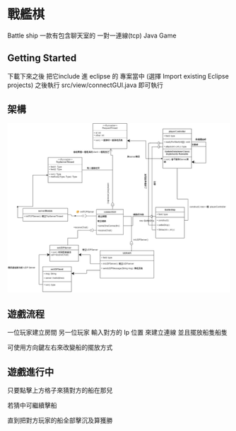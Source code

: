 # 戰艦棋
Battle ship 一款有包含聊天室的 一對一連線(tcp) Java Game
## Getting Started

下載下來之後 把它include 進 eclipse 的 專案當中 (選擇 Import existing Eclipse projects)
之後執行  src/view/connectGUI.java 即可執行

## 架構

![alt tag](https://raw.githubusercontent.com/bear1110/Java-SocketProgram/master/UML.png)

## 遊戲流程

一位玩家建立房間
另一位玩家 輸入對方的 Ip 位置 來建立連線
並且擺放船隻船隻

可使用方向鍵左右來改變船的擺放方式


## 遊戲進行中

只要點擊上方格子來猜對方的船在那兒

若猜中可繼續擊船

直到把對方玩家的船全部擊沉及算獲勝

